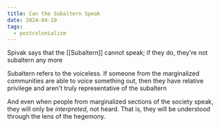 ```yaml
---
title: Can the Subaltern Speak
date: 2024-04-19
tags:
  - postcolonialism
---
```

Spivak says that the [[Subaltern]] cannot speak; if they do, they're not subaltern any more

Subaltern refers to the voiceless. If someone from the marginalized communities are able to voice something out, then they have relative privilege and aren't truly representative of the subaltern

And even when people from marginalized sections of the society speak, they will only be *interpreted*, not heard. That is, they will be understood through the lens of the hegemony. 
